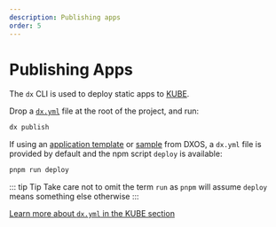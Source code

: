 ```yaml
---
description: Publishing apps
order: 5
---
```


# Publishing Apps

The `dx` CLI is used to deploy static apps to [KUBE](../kube).

Drop a [`dx.yml`](../kube/dx-yml-file) file at the root of the project, and run:

```bash
dx publish
```

If using an [application template](./app-templates) or [sample](../samples) from DXOS, a `dx.yml` file is provided by default and the npm script `deploy` is available:

```bash
pnpm run deploy
```

::: tip Tip
Take care not to omit the term `run` as `pnpm` will assume `deploy` means something else otherwise
:::

[Learn more about `dx.yml` in the KUBE section](../kube/dx-yml-file)

